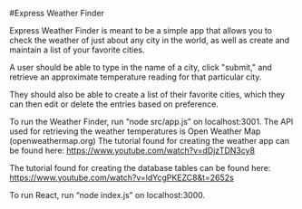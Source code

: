 #Express Weather Finder

Express Weather Finder is meant to be a simple app that allows you to check the weather of just about any city in the world, as well as create and maintain a list of your favorite cities.

A user should be able to type in the name of a city, click "submit," and retrieve an approximate temperature reading for that particular city.

They should also be able to create a list of their favorite cities, which they can then edit or delete the entries based on preference.

To run the Weather Finder, run “node src/app.js” on localhost:3001. 
The API used for retrieving the weather temperatures is Open Weather Map (openweathermap.org)
The tutorial found for creating the weather app can be found here: https://www.youtube.com/watch?v=dDjzTDN3cy8

The tutorial found for creating the database tables can be found here:
https://www.youtube.com/watch?v=ldYcgPKEZC8&t=2652s


To run React, run “node index.js” on localhost:3000. 